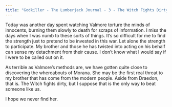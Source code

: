 ```yaml
---
title: "Godkiller - The Lumberjack Journal - 3 - The Witch Fights Dirty"
---
```


Today was another day spent watching Valmore torture the minds of innocents, burning them slowly to death for scraps of information. I miss the days when I was numb to these sorts of things. It’s so difficult for me to find the strength just to pretend to be invested in this war. Let alone the strength to participate. My brother and those he has twisted into acting on his behalf can sense my detachment from their cause. I don’t know what I would say if I were to be called out on it.

As terrible as Valmore’s methods are, we have gotten quite close to discovering the whereabouts of Morana. She may be the first real threat to my brother that has come from the modern people. Aside from Draedon, that is. The Witch fights dirty, but I suppose that is the only way to beat someone like us. 

I hope we never find her.